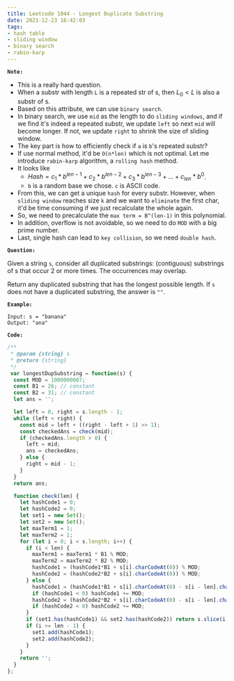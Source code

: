 ```yaml
---
title: Leetcode 1044 - Longest Duplicate Substring
date: 2021-12-23 16:42:03
tags:
- hash table
- sliding window
- binary search
- rabin-karp
---
```

**`Note:`**
- This is a really hard question.
- When a substr with length `L` is a repeated str of s, then $L_0 < L$ is also a substr of s. 
- Based on this attribute, we can use `binary search`.
- In binary search, we use `mid` as the length to do `sliding windows`, and if we find it's indeed a repeated substr, we update `left` so next `mid` will become longer. If not, we update `right` to shrink the size of sliding window.
- The key part is how to efficiently check if `a` is `b`'s repeated substr?
- If use normal method, it'd be `O(n*len)` which is not optimal. Let me introduce `rabin-karp` algorithm, a `rolling hash` method. 
- It looks like 
  - $Hash = c_1 * b^{len-1} + c_2 * b^{len-2} + c_3 * b^{len-3} + ... + c_{len} * b^{0}$.
  - `b` is a random base we chose. `c` is ASCII code.
- From this, we can get a unique `hash` for every substr. However, when `sliding window` reaches size `k` and we want to `eliminate` the first char, it'd be time consuming if we just recalculate the whole again.
- So, we need to precalculate the `max term = B^(len-1)` in this polynomial.
- In addition, overflow is not avoidable, so we need to do `MOD` with a big prime number.
- Last, single hash can lead to `key collision`, so we need `double hash`.

**`Question:`**

Given a string `s`, consider all duplicated substrings: (contiguous) substrings of s that occur 2 or more times. The occurrences may overlap.

Return any duplicated substring that has the longest possible length. If `s` does not have a duplicated substring, the answer is `""`.

**`Example:`**
```
Input: s = "banana"
Output: "ana"
```

**`Code:`**
```javascript
/**
 * @param {string} s
 * @return {string}
 */
 var longestDupSubstring = function(s) {
  const MOD = 1000000007;
  const B1 = 26; // constant
  const B2 = 31; // constant
  let ans = '';

  let left = 0, right = s.length - 1;
  while (left < right) {
    const mid = left + ((right - left + 1) >> 1);
    const checkedAns = check(mid);
    if (checkedAns.length > 0) {
      left = mid;
      ans = checkedAns;
    } else {
      right = mid - 1;
    }
  }
  return ans;

  function check(len) {
    let hashCode1 = 0;
    let hashCode2 = 0;
    let set1 = new Set();
    let set2 = new Set();
    let maxTerm1 = 1;
    let maxTerm2 = 1;
    for (let i = 0; i < s.length; i++) {
      if (i < len) {
        maxTerm1 = maxTerm1 * B1 % MOD;
        maxTerm2 = maxTerm2 * B2 % MOD;
        hashCode1 = (hashCode1*B1 + s[i].charCodeAt(0)) % MOD;
        hashCode2 = (hashCode2*B2 + s[i].charCodeAt(0)) % MOD;
      } else {
        hashCode1 = (hashCode1*B1 + s[i].charCodeAt(0) - s[i - len].charCodeAt(0)*maxTerm1) % MOD;
        if (hashCode1 < 0) hashCode1 += MOD;
        hashCode2 = (hashCode2*B2 + s[i].charCodeAt(0) - s[i - len].charCodeAt(0)*maxTerm2) % MOD;
        if (hashCode2 < 0) hashCode2 += MOD;
      }
      if (set1.has(hashCode1) && set2.has(hashCode2)) return s.slice(i - len + 1, i + 1);
      if (i >= len - 1) {
        set1.add(hashCode1);
        set2.add(hashCode2);
      }
    }
    return '';
  }
};
```